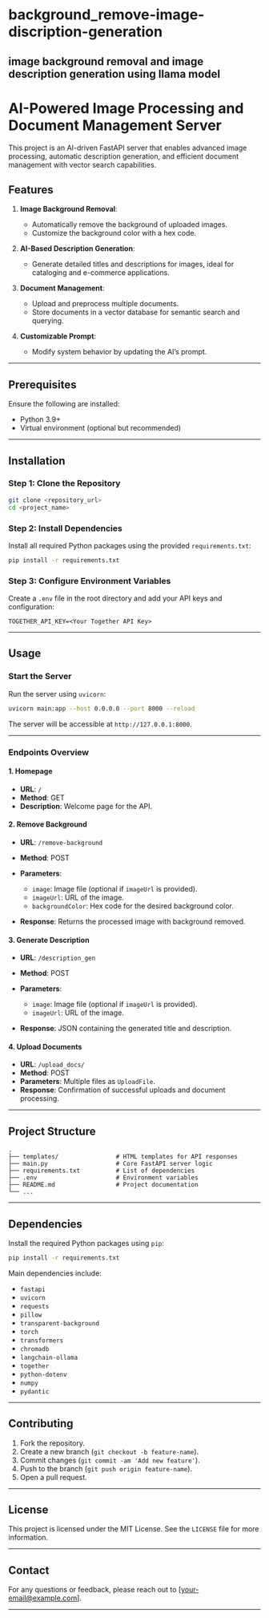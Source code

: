 # background_remove-image-discription-generation
image background removal and image description generation using llama model
---

# AI-Powered Image Processing and Document Management Server

This project is an AI-driven FastAPI server that enables advanced image processing, automatic description generation, and efficient document management with vector search capabilities.

## Features

1. **Image Background Removal**:

   * Automatically remove the background of uploaded images.
   * Customize the background color with a hex code.

2. **AI-Based Description Generation**:

   * Generate detailed titles and descriptions for images, ideal for cataloging and e-commerce applications.

3. **Document Management**:

   * Upload and preprocess multiple documents.
   * Store documents in a vector database for semantic search and querying.

4. **Customizable Prompt**:

   * Modify system behavior by updating the AI’s prompt.

---

## Prerequisites

Ensure the following are installed:

* Python 3.9+
* Virtual environment (optional but recommended)

---

## Installation

### Step 1: Clone the Repository

```bash
git clone <repository_url>
cd <project_name>
```

### Step 2: Install Dependencies

Install all required Python packages using the provided `requirements.txt`:

```bash
pip install -r requirements.txt
```

### Step 3: Configure Environment Variables

Create a `.env` file in the root directory and add your API keys and configuration:

```env
TOGETHER_API_KEY=<Your Together API Key>
```

---

## Usage

### Start the Server

Run the server using `uvicorn`:

```bash
uvicorn main:app --host 0.0.0.0 --port 8000 --reload
```

The server will be accessible at `http://127.0.0.1:8000`.

---

### Endpoints Overview

#### 1. **Homepage**

* **URL**: `/`
* **Method**: GET
* **Description**: Welcome page for the API.

#### 2. **Remove Background**

* **URL**: `/remove-background`
* **Method**: POST
* **Parameters**:

  * `image`: Image file (optional if `imageUrl` is provided).
  * `imageUrl`: URL of the image.
  * `backgroundColor`: Hex code for the desired background color.
* **Response**: Returns the processed image with background removed.

#### 3. **Generate Description**

* **URL**: `/description_gen`
* **Method**: POST
* **Parameters**:

  * `image`: Image file (optional if `imageUrl` is provided).
  * `imageUrl`: URL of the image.
* **Response**: JSON containing the generated title and description.

#### 4. **Upload Documents**

* **URL**: `/upload_docs/`
* **Method**: POST
* **Parameters**: Multiple files as `UploadFile`.
* **Response**: Confirmation of successful uploads and document processing.

---

## Project Structure

```
.
├── templates/                # HTML templates for API responses
├── main.py                   # Core FastAPI server logic
├── requirements.txt          # List of dependencies
├── .env                      # Environment variables
├── README.md                 # Project documentation
└── ...
```

---

## Dependencies

Install the required Python packages using `pip`:

```bash
pip install -r requirements.txt
```

Main dependencies include:

* `fastapi`
* `uvicorn`
* `requests`
* `pillow`
* `transparent-background`
* `torch`
* `transformers`
* `chromadb`
* `langchain-ollama`
* `together`
* `python-dotenv`
* `numpy`
* `pydantic`

---

## Contributing

1. Fork the repository.
2. Create a new branch (`git checkout -b feature-name`).
3. Commit changes (`git commit -am 'Add new feature'`).
4. Push to the branch (`git push origin feature-name`).
5. Open a pull request.

---

## License

This project is licensed under the MIT License. See the `LICENSE` file for more information.

---

## Contact

For any questions or feedback, please reach out to \[[your-email@example.com](mailto:your-email@example.com)].

---

